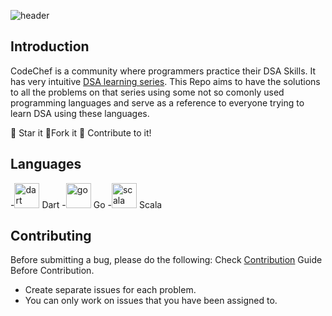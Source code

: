 ![header](https://capsule-render.vercel.app/api?type=rect&color=gradient&height=300&section=footer&text=CodeChef%20LRNDSA%20Solutions&fontSize=50)

## Introduction

CodeChef is a community where programmers practice their DSA Skills. It has very intuitive [DSA learning series](https://www.codechef.com/LEARNDSA).
This Repo aims to have the solutions to all the problems on that series using some not so comonly used programming languages and serve as a reference to everyone trying to learn DSA using these languages.

:star2: Star it 
:fork_and_knife:Fork it
:handshake: Contribute to it!

## Languages
  -<img src="https://www.vectorlogo.zone/logos/dartlang/dartlang-icon.svg" alt="dart" width="40" height="40"/> Dart
  -<img src="https://devicons.github.io/devicon/devicon.git/icons/go/go-original.svg" alt="go" width="40" height="40"/> Go
  -<img src="https://devicons.github.io/devicon/devicon.git/icons/scala/scala-original.svg" alt="scala" width="40" height="40"/> Scala
  
## Contributing

Before submitting a bug, please do the following:
Check [Contribution](/CONTRIBUTING.md) Guide Before Contribution.

- Create separate issues for each problem.
- You can only work on issues that you have been assigned to.
